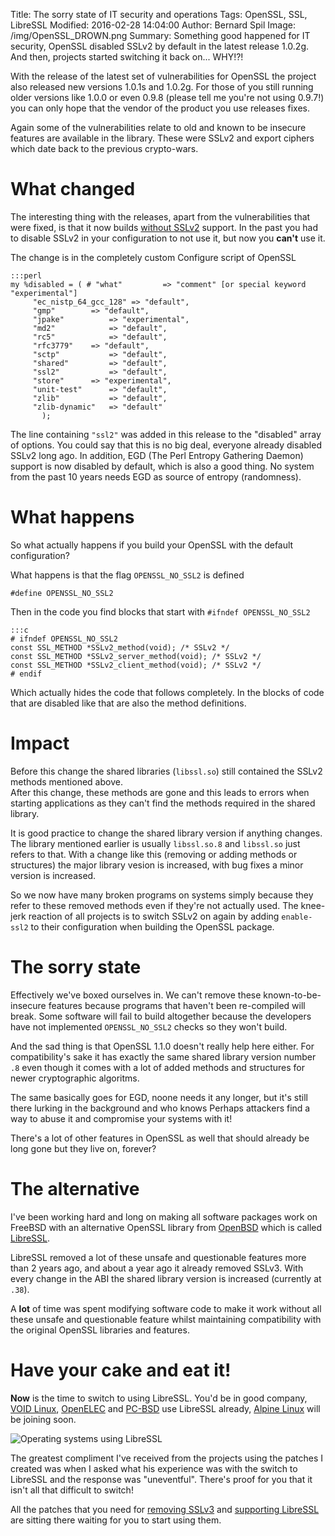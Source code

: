 Title: The sorry state of IT security and operations
Tags: OpenSSL, SSL, LibreSSL
Modified: 2016-02-28 14:04:00
Author: Bernard Spil
Image: /img/OpenSSL_DROWN.png
Summary: Something good happened for IT security, OpenSSL disabled SSLv2 by default in the latest release 1.0.2g. And then, projects started switching it back on... WHY!?!

With the release of the latest set of vulnerabilities for OpenSSL the project also released new versions 1.0.1s and 1.0.2g. For those of you still running older versions like 1.0.0 or even 0.9.8 (please tell me you're not using 0.9.7!) you can only hope that the vendor of the product you use releases fixes.

Again some of the vulnerabilities relate to old and known to be insecure features are available in the library. These were SSLv2 and export ciphers which date back to the previous crypto-wars.

# What changed

The interesting thing with the releases, apart from the vulnerabilities that were fixed, is that it now builds [without SSLv2](https://github.com/openssl/openssl/commit/9dfd2be8a1761fffd152a92d8f1b356ad667eea7) support. In the past you had to disable SSLv2 in your configuration to not use it, but now you **can't** use it.

The change is in the completely custom Configure script of OpenSSL

	:::perl
	my %disabled = ( # "what"         => "comment" [or special keyword "experimental"]
		 "ec_nistp_64_gcc_128" => "default",
		 "gmp"		  => "default",
		 "jpake"          => "experimental",
		 "md2"            => "default",
		 "rc5"            => "default",
		 "rfc3779"	  => "default",
		 "sctp"           => "default",
		 "shared"         => "default",
		 "ssl2"           => "default",
		 "store"	  => "experimental",
		 "unit-test"	  => "default",
		 "zlib"           => "default",
		 "zlib-dynamic"   => "default"
	       );

The line containing `"ssl2"` was added in this release to the "disabled" array of options. You could say that this is no big deal, everyone already disabled SSLv2 long ago. In addition, EGD (The Perl Entropy Gathering Daemon) support is now disabled by default, which is also a good thing. No system from the past 10 years needs EGD as source of entropy (randomness).

# What happens

So what actually happens if you build your OpenSSL with the default configuration?

What happens is that the flag `OPENSSL_NO_SSL2` is defined

	#define OPENSSL_NO_SSL2

Then in the code you find blocks that start with `#ifndef OPENSSL_NO_SSL2`

	:::c
	# ifndef OPENSSL_NO_SSL2
	const SSL_METHOD *SSLv2_method(void); /* SSLv2 */
	const SSL_METHOD *SSLv2_server_method(void); /* SSLv2 */
	const SSL_METHOD *SSLv2_client_method(void); /* SSLv2 */
	# endif

Which actually hides the code that follows completely. In the blocks of code that are disabled like that are also the method definitions.

# Impact

Before this change the shared libraries (`libssl.so`) still contained the SSLv2 methods mentioned above.	
After this change, these methods are gone and this leads to errors when starting applications as they can't find the methods required in the shared library.

It is good practice to change the shared library version if anything changes. The library mentioned earlier is usually `libssl.so.8` and `libssl.so` just refers to that. With a change like this (removing or adding methods or structures) the major library vesion is increased, with bug fixes a minor version is increased.

So we now have many broken programs on systems simply because they refer to these removed methods even if they're not actually used. The knee-jerk reaction of all projects is to switch SSLv2 on again by adding `enable-ssl2` to their configuration when building the OpenSSL package.

# The sorry state

Effectively we've boxed ourselves in. We can't remove these known-to-be-insecure features because programs that haven't been re-compiled will break. Some software will fail to build altogether because the developers have not implemented `OPENSSL_NO_SSL2` checks so they won't build.

And the sad thing is that OpenSSL 1.1.0 doesn't really help here either. For compatibility's sake it has exactly the same shared library version number `.8` even though it comes with a lot of added methods and structures for newer cryptographic algoritms.

The same basically goes for EGD, noone needs it any longer, but it's still there lurking in the background and who knows Perhaps attackers find a way to abuse it and compromise your systems with it!

There's a lot of other features in OpenSSL as well that should already be long gone but they live on, forever?

# The alternative

I've been working hard and long on making all software packages work on FreeBSD with an alternative OpenSSL library from [OpenBSD](http://openbsd.org) which is called [LibreSSL](http://libressl.org).

LibreSSL removed a lot of these unsafe and questionable features more than 2 years ago, and about a year ago it already removed SSLv3. With every change in the ABI the shared library version is increased (currently at `.38`).

A **lot** of time was spent modifying software code to make it work without all these unsafe and questionable feature whilst maintaining compatibility with the original OpenSSL libraries and features.

# Have your cake and eat it!

**Now** is the time to switch to using LibreSSL. You'd be in good company, [VOID Linux](http://voidlinux.eu), [OpenELEC](http://openelec.tv) and [PC-BSD](http://pcbsd.org) use LibreSSL already, [Alpine Linux](http://alpinelinux.org/) will be joining soon.

![Operating systems using LibreSSL]({filename}/img/AlpineVoidPCBSD.png)

The greatest compliment I've received from the projects using the patches I created was when I asked what his experience was with the switch to LibreSSL and the response was "uneventful". There's proof for you that it isn't all that difficult to switch!

All the patches that you need for [removing SSLv3](https://wiki.freebsd.org/OpenSSL/No-SSLv3) and [supporting LibreSSL](https://wiki.freebsd.org/LibreSSL/Ports) are sitting there waiting for you to start using them.



